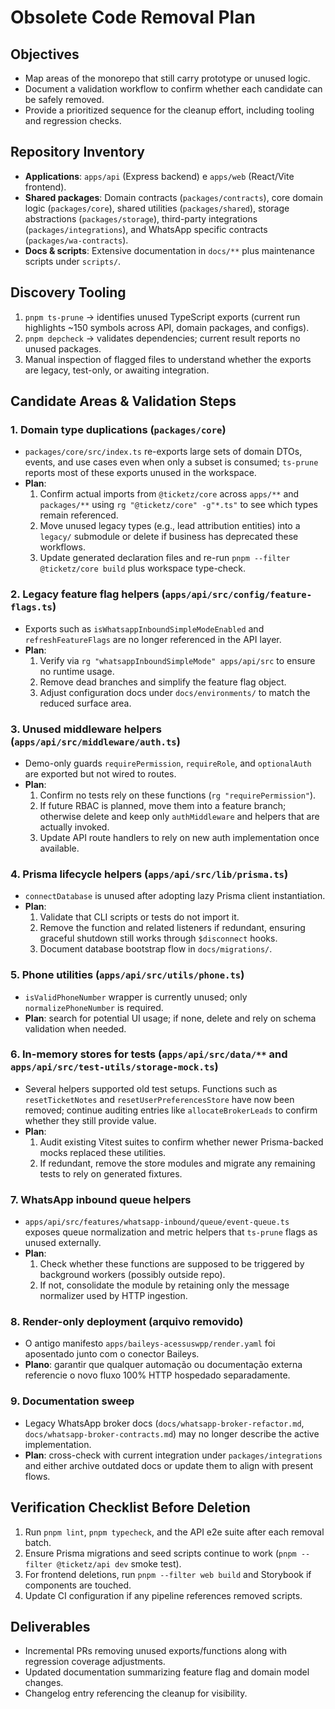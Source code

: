 # Obsolete Code Removal Plan

## Objectives
- Map areas of the monorepo that still carry prototype or unused logic.
- Document a validation workflow to confirm whether each candidate can be safely removed.
- Provide a prioritized sequence for the cleanup effort, including tooling and regression checks.

## Repository Inventory
- **Applications**: `apps/api` (Express backend) e `apps/web` (React/Vite frontend).
- **Shared packages**: Domain contracts (`packages/contracts`), core domain logic (`packages/core`), shared utilities (`packages/shared`), storage abstractions (`packages/storage`), third-party integrations (`packages/integrations`), and WhatsApp specific contracts (`packages/wa-contracts`).
- **Docs & scripts**: Extensive documentation in `docs/**` plus maintenance scripts under `scripts/`.

## Discovery Tooling
1. `pnpm ts-prune` → identifies unused TypeScript exports (current run highlights ~150 symbols across API, domain packages, and configs).  
2. `pnpm depcheck` → validates dependencies; current result reports no unused packages.  
3. Manual inspection of flagged files to understand whether the exports are legacy, test-only, or awaiting integration.

## Candidate Areas & Validation Steps

### 1. Domain type duplications (`packages/core`)
- `packages/core/src/index.ts` re-exports large sets of domain DTOs, events, and use cases even when only a subset is consumed; `ts-prune` reports most of these exports unused in the workspace.  
- **Plan**:
  1. Confirm actual imports from `@ticketz/core` across `apps/**` and `packages/**` using `rg "@ticketz/core" -g"*.ts"` to see which types remain referenced.
  2. Move unused legacy types (e.g., lead attribution entities) into a `legacy/` submodule or delete if business has deprecated these workflows.
  3. Update generated declaration files and re-run `pnpm --filter @ticketz/core build` plus workspace type-check.

### 2. Legacy feature flag helpers (`apps/api/src/config/feature-flags.ts`)
- Exports such as `isWhatsappInboundSimpleModeEnabled` and `refreshFeatureFlags` are no longer referenced in the API layer.  
- **Plan**:
  1. Verify via `rg "whatsappInboundSimpleMode" apps/api/src` to ensure no runtime usage.  
  2. Remove dead branches and simplify the feature flag object.  
  3. Adjust configuration docs under `docs/environments/` to match the reduced surface area.

### 3. Unused middleware helpers (`apps/api/src/middleware/auth.ts`)
- Demo-only guards `requirePermission`, `requireRole`, and `optionalAuth` are exported but not wired to routes.  
- **Plan**:
  1. Confirm no tests rely on these functions (`rg "requirePermission"`).  
  2. If future RBAC is planned, move them into a feature branch; otherwise delete and keep only `authMiddleware` and helpers that are actually invoked.  
  3. Update API route handlers to rely on new auth implementation once available.

### 4. Prisma lifecycle helpers (`apps/api/src/lib/prisma.ts`)
- `connectDatabase` is unused after adopting lazy Prisma client instantiation.  
- **Plan**:
  1. Validate that CLI scripts or tests do not import it.  
  2. Remove the function and related listeners if redundant, ensuring graceful shutdown still works through `$disconnect` hooks.  
  3. Document database bootstrap flow in `docs/migrations/`.

### 5. Phone utilities (`apps/api/src/utils/phone.ts`)
- `isValidPhoneNumber` wrapper is currently unused; only `normalizePhoneNumber` is required.  
- **Plan**: search for potential UI usage; if none, delete and rely on schema validation when needed.

### 6. In-memory stores for tests (`apps/api/src/data/**` and `apps/api/src/test-utils/storage-mock.ts`)
- Several helpers supported old test setups. Functions such as `resetTicketNotes` and `resetUserPreferencesStore` have now been removed; continue auditing entries like `allocateBrokerLeads` to confirm whether they still provide value.
- **Plan**:
  1. Audit existing Vitest suites to confirm whether newer Prisma-backed mocks replaced these utilities.  
  2. If redundant, remove the store modules and migrate any remaining tests to rely on generated fixtures.

### 7. WhatsApp inbound queue helpers
- `apps/api/src/features/whatsapp-inbound/queue/event-queue.ts` exposes queue normalization and metric helpers that `ts-prune` flags as unused externally.  
- **Plan**:
  1. Check whether these functions are supposed to be triggered by background workers (possibly outside repo).  
  2. If not, consolidate the module by retaining only the message normalizer used by HTTP ingestion.

### 8. Render-only deployment (arquivo removido)
- O antigo manifesto `apps/baileys-acessuswpp/render.yaml` foi aposentado junto com o conector Baileys.
- **Plano**: garantir que qualquer automação ou documentação externa referencie o novo fluxo 100% HTTP hospedado separadamente.

### 9. Documentation sweep
- Legacy WhatsApp broker docs (`docs/whatsapp-broker-refactor.md`, `docs/whatsapp-broker-contracts.md`) may no longer describe the active implementation.  
- **Plan**: cross-check with current integration under `packages/integrations` and either archive outdated docs or update them to align with present flows.

## Verification Checklist Before Deletion
1. Run `pnpm lint`, `pnpm typecheck`, and the API e2e suite after each removal batch.
2. Ensure Prisma migrations and seed scripts continue to work (`pnpm --filter @ticketz/api dev` smoke test).
3. For frontend deletions, run `pnpm --filter web build` and Storybook if components are touched.
4. Update CI configuration if any pipeline references removed scripts.

## Deliverables
- Incremental PRs removing unused exports/functions along with regression coverage adjustments.
- Updated documentation summarizing feature flag and domain model changes.
- Changelog entry referencing the cleanup for visibility.
